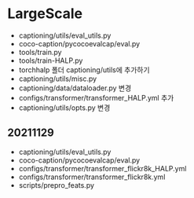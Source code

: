 # LargeScale
- captioning/utils/eval_utils.py
- coco-caption/pycocoevalcap/eval.py
- tools/train.py
- tools/train-HALP.py
- torchhalp 폴더 captioning/utils에 추가하기
- captioning/utils/misc.py
- captioning/data/dataloader.py 변경
- configs/transformer/transformer_HALP.yml 추가
- captioning/utils/opts.py 변경

## 20211129
- captioning/utils/eval_utils.py
- coco-caption/pycocoevalcap/eval.py
- configs/transformer/transformer_flickr8k_HALP.yml
- configs/transformer/transformer_flickr8k.yml
- scripts/prepro_feats.py
